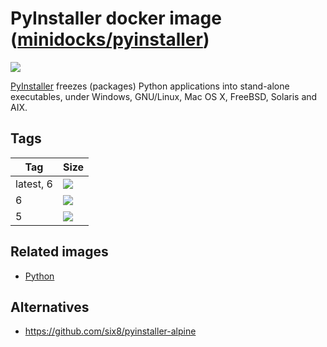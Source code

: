 PyInstaller docker image ([minidocks/pyinstaller](https://hub.docker.com/r/minidocks/pyinstaller))
==================================================================================================

![](https://www.pyinstaller.org/_images/pyinstaller-draft1c-header-trans.png)

[PyInstaller](https://www.pyinstaller.org/) freezes (packages) Python
applications into stand-alone executables, under Windows, GNU/Linux, Mac OS X,
FreeBSD, Solaris and AIX.

Tags
----

| Tag       | Size                                                                                                                |
|-----------|---------------------------------------------------------------------------------------------------------------------|
| latest, 6 | ![](https://img.shields.io/docker/image-size/minidocks/pyinstaller/latest?style=flat-square&logo=docker&label=size) |
| 6         | ![](https://img.shields.io/docker/image-size/minidocks/pyinstaller/6?style=flat-square&logo=docker&label=size)      |
| 5         | ![](https://img.shields.io/docker/image-size/minidocks/pyinstaller/5?style=flat-square&logo=docker&label=size)      |

Related images
--------------

- [Python](https://github.com/minidocks/python)

Alternatives
------------

- https://github.com/six8/pyinstaller-alpine
